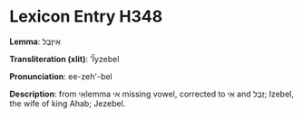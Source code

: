# Lexicon Entry H348

**Lemma**: אִיזֶבֶל

**Transliteration (xlit)**: ʼÎyzebel

**Pronunciation**: ee-zeh'-bel

**Description**:
from אִיlemma אי missing vowel, corrected to אִי and זְבֻל; Izebel, the wife of king Ahab; Jezebel.
